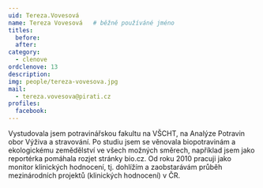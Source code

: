 ```yaml
---
uid: Tereza.Vovesová
name: Tereza Vovesová  	# běžně používáné jméno
titles:
  before: 
  after: 
category:
  - clenove
ordclenove: 13
description: 
img: people/tereza-vovesova.jpg 
mail:
  - tereza.vovesova@pirati.cz
profiles: 
  facebook:
---
```


Vystudovala jsem potravinářskou fakultu na VŠCHT, na Analýze Potravin obor Výživa a stravování. Po studiu jsem se věnovala biopotravinám a ekologickému zemědělství ve všech možných směrech, například jsem jako reportérka pomáhala rozjet stránky bio.cz. Od roku 2010 pracuji jako monitor klinických hodnocení, tj. dohlížím a zaobstarávám průběh mezinárodních projektů (klinických hodnocení) v ČR. 
